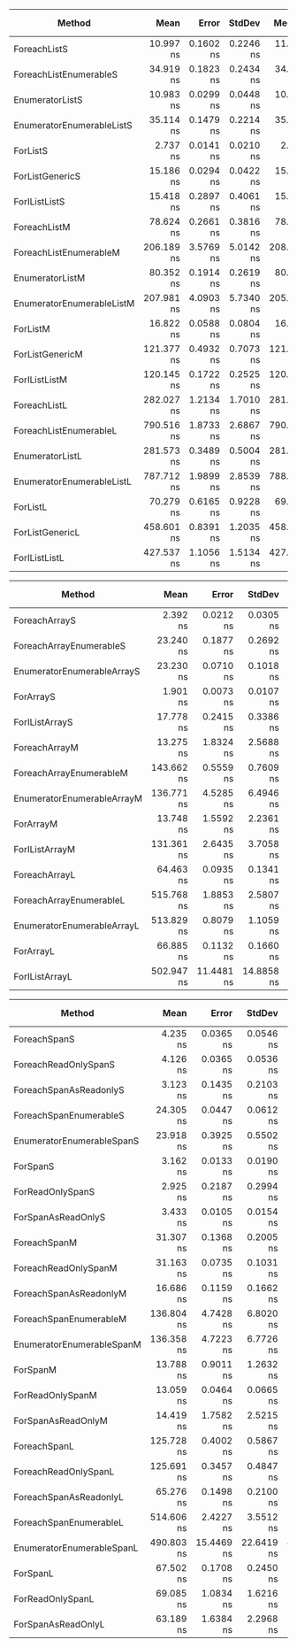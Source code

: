 |                     Method |       Mean |      Error |     StdDev |     Median |  Gen 0 | Gen 1 | Gen 2 | Allocated |
|--------------------------- |-----------:|-----------:|-----------:|-----------:|-------:|------:|------:|----------:|
|               ForeachListS |  10.997 ns |  0.1602 ns |  0.2246 ns |  11.150 ns |      - |     - |     - |         - |
|     ForeachListEnumerableS |  34.919 ns |  0.1823 ns |  0.2434 ns |  34.996 ns | 0.0085 |     - |     - |      40 B |
|            EnumeratorListS |  10.983 ns |  0.0299 ns |  0.0448 ns |  10.979 ns |      - |     - |     - |         - |
|  EnumeratorEnumerableListS |  35.114 ns |  0.1479 ns |  0.2214 ns |  35.067 ns | 0.0085 |     - |     - |      40 B |
|                   ForListS |   2.737 ns |  0.0141 ns |  0.0210 ns |   2.734 ns |      - |     - |     - |         - |
|            ForListGenericS |  15.186 ns |  0.0294 ns |  0.0422 ns |  15.198 ns |      - |     - |     - |         - |
|              ForIListListS |  15.418 ns |  0.2897 ns |  0.4061 ns |  15.630 ns |      - |     - |     - |         - |
|               ForeachListM |  78.624 ns |  0.2661 ns |  0.3816 ns |  78.753 ns |      - |     - |     - |         - |
|     ForeachListEnumerableM | 206.189 ns |  3.5769 ns |  5.0142 ns | 208.796 ns | 0.0083 |     - |     - |      40 B |
|            EnumeratorListM |  80.352 ns |  0.1914 ns |  0.2619 ns |  80.279 ns |      - |     - |     - |         - |
|  EnumeratorEnumerableListM | 207.981 ns |  4.0903 ns |  5.7340 ns | 205.386 ns | 0.0083 |     - |     - |      40 B |
|                   ForListM |  16.822 ns |  0.0588 ns |  0.0804 ns |  16.800 ns |      - |     - |     - |         - |
|            ForListGenericM | 121.377 ns |  0.4932 ns |  0.7073 ns | 121.293 ns |      - |     - |     - |         - |
|              ForIListListM | 120.145 ns |  0.1722 ns |  0.2525 ns | 120.120 ns |      - |     - |     - |         - |
|               ForeachListL | 282.027 ns |  1.2134 ns |  1.7010 ns | 281.270 ns |      - |     - |     - |         - |
|     ForeachListEnumerableL | 790.516 ns |  1.8733 ns |  2.6867 ns | 790.454 ns | 0.0076 |     - |     - |      40 B |
|            EnumeratorListL | 281.573 ns |  0.3489 ns |  0.5004 ns | 281.673 ns |      - |     - |     - |         - |
|  EnumeratorEnumerableListL | 787.712 ns |  1.9899 ns |  2.8539 ns | 788.048 ns | 0.0076 |     - |     - |      40 B |
|                   ForListL |  70.279 ns |  0.6165 ns |  0.9228 ns |  69.998 ns |      - |     - |     - |         - |
|            ForListGenericL | 458.601 ns |  0.8391 ns |  1.2035 ns | 458.676 ns |      - |     - |     - |         - |
|              ForIListListL | 427.537 ns |  1.1056 ns |  1.5134 ns | 427.085 ns |      - |     - |     - |         - |

|                     Method |       Mean |      Error |     StdDev |     Median |  Gen 0 | Gen 1 | Gen 2 | Allocated |
|--------------------------- |-----------:|-----------:|-----------:|-----------:|-------:|------:|------:|----------:|
|              ForeachArrayS |   2.392 ns |  0.0212 ns |  0.0305 ns |   2.383 ns |      - |     - |     - |         - |
|    ForeachArrayEnumerableS |  23.240 ns |  0.1877 ns |  0.2692 ns |  23.266 ns | 0.0068 |     - |     - |      32 B |
| EnumeratorEnumerableArrayS |  23.230 ns |  0.0710 ns |  0.1018 ns |  23.206 ns | 0.0068 |     - |     - |      32 B |
|                  ForArrayS |   1.901 ns |  0.0073 ns |  0.0107 ns |   1.901 ns |      - |     - |     - |         - |
|             ForIListArrayS |  17.778 ns |  0.2415 ns |  0.3386 ns |  17.865 ns |      - |     - |     - |         - |
|              ForeachArrayM |  13.275 ns |  1.8324 ns |  2.5688 ns |  11.119 ns |      - |     - |     - |         - |
|    ForeachArrayEnumerableM | 143.662 ns |  0.5559 ns |  0.7609 ns | 143.405 ns | 0.0067 |     - |     - |      32 B |
| EnumeratorEnumerableArrayM | 136.771 ns |  4.5285 ns |  6.4946 ns | 131.944 ns | 0.0067 |     - |     - |      32 B |
|                  ForArrayM |  13.748 ns |  1.5592 ns |  2.2361 ns |  11.807 ns |      - |     - |     - |         - |
|             ForIListArrayM | 131.361 ns |  2.6435 ns |  3.7058 ns | 134.556 ns |      - |     - |     - |         - |
|              ForeachArrayL |  64.463 ns |  0.0935 ns |  0.1341 ns |  64.470 ns |      - |     - |     - |         - |
|    ForeachArrayEnumerableL | 515.768 ns |  1.8853 ns |  2.5807 ns | 515.405 ns | 0.0067 |     - |     - |      32 B |
| EnumeratorEnumerableArrayL | 513.829 ns |  0.8079 ns |  1.1059 ns | 513.617 ns | 0.0067 |     - |     - |      32 B |
|                  ForArrayL |  66.885 ns |  0.1132 ns |  0.1660 ns |  66.878 ns |      - |     - |     - |         - |
|             ForIListArrayL | 502.947 ns | 11.4481 ns | 14.8858 ns | 502.790 ns |      - |     - |     - |         - |

|                     Method |       Mean |      Error |     StdDev |     Median |  Gen 0 | Gen 1 | Gen 2 | Allocated |
|--------------------------- |-----------:|-----------:|-----------:|-----------:|-------:|------:|------:|----------:|
|               ForeachSpanS |   4.235 ns |  0.0365 ns |  0.0546 ns |   4.237 ns |      - |     - |     - |         - |
|       ForeachReadOnlySpanS |   4.126 ns |  0.0365 ns |  0.0536 ns |   4.124 ns |      - |     - |     - |         - |
|     ForeachSpanAsReadonlyS |   3.123 ns |  0.1435 ns |  0.2103 ns |   3.294 ns |      - |     - |     - |         - |
|     ForeachSpanEnumerableS |  24.305 ns |  0.0447 ns |  0.0612 ns |  24.309 ns | 0.0068 |     - |     - |      32 B |
|  EnumeratorEnumerableSpanS |  23.918 ns |  0.3925 ns |  0.5502 ns |  24.287 ns | 0.0068 |     - |     - |      32 B |
|                   ForSpanS |   3.162 ns |  0.0133 ns |  0.0190 ns |   3.158 ns |      - |     - |     - |         - |
|           ForReadOnlySpanS |   2.925 ns |  0.2187 ns |  0.2994 ns |   3.168 ns |      - |     - |     - |         - |
|         ForSpanAsReadOnlyS |   3.433 ns |  0.0105 ns |  0.0154 ns |   3.431 ns |      - |     - |     - |         - |
|               ForeachSpanM |  31.307 ns |  0.1368 ns |  0.2005 ns |  31.260 ns |      - |     - |     - |         - |
|       ForeachReadOnlySpanM |  31.163 ns |  0.0735 ns |  0.1031 ns |  31.158 ns |      - |     - |     - |         - |
|     ForeachSpanAsReadonlyM |  16.686 ns |  0.1159 ns |  0.1662 ns |  16.674 ns |      - |     - |     - |         - |
|     ForeachSpanEnumerableM | 136.804 ns |  4.7428 ns |  6.8020 ns | 136.691 ns | 0.0067 |     - |     - |      32 B |
|  EnumeratorEnumerableSpanM | 136.358 ns |  4.7223 ns |  6.7726 ns | 130.600 ns | 0.0067 |     - |     - |      32 B |
|                   ForSpanM |  13.788 ns |  0.9011 ns |  1.2632 ns |  14.825 ns |      - |     - |     - |         - |
|           ForReadOnlySpanM |  13.059 ns |  0.0464 ns |  0.0665 ns |  13.060 ns |      - |     - |     - |         - |
|         ForSpanAsReadOnlyM |  14.419 ns |  1.7582 ns |  2.5215 ns |  14.421 ns |      - |     - |     - |         - |
|               ForeachSpanL | 125.728 ns |  0.4002 ns |  0.5867 ns | 125.815 ns |      - |     - |     - |         - |
|       ForeachReadOnlySpanL | 125.691 ns |  0.3457 ns |  0.4847 ns | 125.604 ns |      - |     - |     - |         - |
|     ForeachSpanAsReadonlyL |  65.276 ns |  0.1498 ns |  0.2100 ns |  65.261 ns |      - |     - |     - |         - |
|     ForeachSpanEnumerableL | 514.606 ns |  2.4227 ns |  3.5512 ns | 513.968 ns | 0.0067 |     - |     - |      32 B |
|  EnumeratorEnumerableSpanL | 490.803 ns | 15.4469 ns | 22.6419 ns | 471.620 ns | 0.0067 |     - |     - |      32 B |
|                   ForSpanL |  67.502 ns |  0.1708 ns |  0.2450 ns |  67.417 ns |      - |     - |     - |         - |
|           ForReadOnlySpanL |  69.085 ns |  1.0834 ns |  1.6216 ns |  68.970 ns |      - |     - |     - |         - |
|         ForSpanAsReadOnlyL |  63.189 ns |  1.6384 ns |  2.2968 ns |  61.439 ns |      - |     - |     - |         - |
